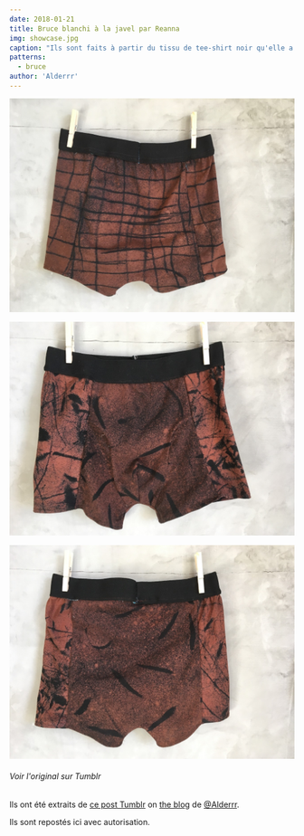 ```yaml
---
date: 2018-01-21
title: Bruce blanchi à la javel par Reanna
img: showcase.jpg
caption: "Ils sont faits à partir du tissu de tee-shirt noir qu'elle a blanchi elle-même, en utilisant des plantes désertiques pour le design."
patterns:
  - bruce
author: 'Alderrr'
---
```


![L'arrière du modèle montré ci-dessus](1-back.jpg)

![La face avant d'un second boxer](2-front.jpg)

![Le dos du second boxer](2-back.jpg)

<Note>

###### Voir l'original sur Tumblr
Ils ont été extraits de [ce post Tumblr](http://alderrr.tumblr.com/post/168948306776/christmas-crafting-2-pairs-of-mens-underwear)
on [the blog](http://alderrr.tumblr.com/) de [@Alderrr](/users/Alderrr).

Ils sont repostés ici avec autorisation.

</Note>

